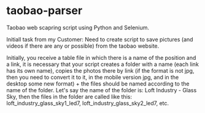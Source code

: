 # taobao-parser
Taobao web scapring script using Python and Selenium.

Initiall task from my Customer:
Need to create script to save pictures (and videos if there are any or possible) from the taobao website.

Initially, you receive a table file in which there is a name of the position and a link, it is necessary that your script creates a folder with a name (each link has its own name), copies the photos there by link (if the format is not jpg, then you need to convert it to it, in the mobile version jpg, and in the desktop some new format) + the files should be named according to the name of the folder. Let's say the name of the folder is: Loft Industry - Glass Sky, then the files in the folder are called like this: loft_industry_glass_sky1_led7, loft_industry_glass_sky2_led7, etc.
